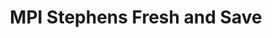 ---
title: "MPI Stephens Fresh and Save"
url: /vaduthala-kochi/mpi-stephens-fresh-and-save/
shop: shop
---